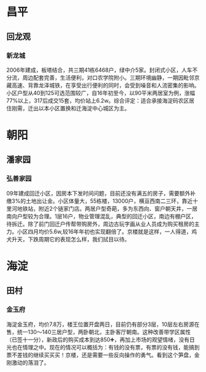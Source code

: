 # 昌平
## 回龙观

### 新龙城
2006年建成，板塔结合，共三期41栋6468户，绿中介5家。封闭式小区，人车不分流，周边配套完善，生活便利，对口农学院附小。三期环境幽静，一期因毗邻京藏高速、背靠龙泽城铁，在享受出行便利的同时，会受到噪音和人流密集的影响。小区户型从40到125可选范围较广，自16年初至今，以90平米两居室为例，涨幅77%以上，317后成交15套，均价站上6.2w。综合评定：适合承接海淀码农区居住刚需，迁出以本小区置换和迁海淀中心城区为主。

# 朝阳 
## 潘家园

### 弘善家园
09年建成回迁小区，因房本下发时间问题，目前还没有满五的房子，需要额外补缴3%的土地出让金。小区体量大，55栋楼，13000户，横亘西南二三环，靠近十里河地铁站，附近2个链家门店。两居户型奇葩，多为东西向、窗户朝天井，一居南向户型较为合理。1层16户，物业管理混乱，典型的回迁小区，南边有棚户区，待拆迁。除了前门回迁户传帮带购房外，周边古玩字画从业人员成为购买租房的主力。小区四月均价5.6w,较16年年初也实现翻倍了。京楼就是这样，一人得道，鸡犬升天，下跌周期它的表现怎么样，我们拭目以待。

# 海淀 
## 田村

### 金玉府
海淀金玉府，均价7.8万，楼王位置开盘两日，目前仍有部分3层，10层左右房源在售，统一130～140三居户型，两卧朝北，主卧客厅朝南。这种改善带学区属性（已签十一分），新政后的购买成本到达850➕，再加上市场的观望情绪，没有日光也在情理之中。现在的情况可以概括为：有钱的没有票，有票的没有钱，能搞到票不差钱的继续买买买！京楼，还是需要一些反向操作的勇气。看到这个笋盘，金刚激动的落泪了。

